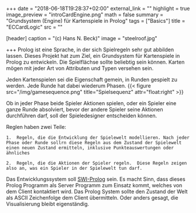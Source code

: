 +++
date = "2018-06-18T19:28:37+02:00"
external_link = ""
highlight = true
image_preview = "introCardEngine.png"
math = false
summary = "Grundsystem (Engine) für Kartenspiele in Prolog"
tags = ["Basics"]
title = "ECCardLogic"
src = ""

[header]
  caption = "(c) Hans N. Beck)"
  image = "steelroof.jpg"

+++
Prolog ist eine Sprache, in der sich Spielregeln sehr gut abbilden lassen. Dieses Projekt hat zum Ziel, ein Grundsystem für Kartenspiele in Prolog zu entwickeln. Die Spielflächse sollte beliebtig sein können. Karten mögen mit jeder Art von Attributen und Typen versehen sein. 

Jeden Kartenspielen sei die Eigenschaft gemein, in Runden gespielt zu werden. Jede Runde hat dabei wiederum Phasen.  {{< figure src="/img/gamesequence.png" title="Spielsequenz" attr="float:right" >}}

Ob in jeder Phase beide Spieler Aktionen spielen, oder ein Spieler eine ganze Runde absolviert, bevor der andere Spieler seine Aktionen durchführen darf, soll der Spieledesigner entscheiden können. 

Reglen haben zwei Teile: 

	1.  Regeln, die die Entwicklung der Spielewelt modellieren. Nach jeder Phase oder Runde sollrn diese Regeln aus dem Zustand der Spielewelt einen neuen Zustand ermitteln, inklusive Punkteauswertungen oder ähnliches

	2.  Regeln, die die Aktionen der Spieler regeln.  Diese Regeln zeigen also an, was ein Spieler in der Spielewelt tun darf. 


Das Entwicklungssystem soll [SWI-Prolog](http://www.swi-prolog.org) sein. Es macht Sinn, dass dieses Prolog Programm als Server Programm zum Einsatz kommt, welches von dem Client kontaktiert wird. Das Prolog System sollte den Zustand der Welt als ASCII Zeichenfolge dem Client übermitteln. Oder anders gesagt, die Visualisierung bleibt eigenständig.

